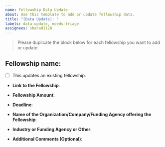 ```yaml
---
name: Fellowship Data Update
about: Use this template to add or update fellowship data.
title: "[Data Update]: "
labels: data-update, needs-triage
assignees: sharad1126
--- 
```


> Please duplicate the block below for each fellowship you want to add or update.

## Fellowship name: 

* [ ] This updates an existing fellowship. 

- **Link to the Fellowship**: 

- **Fellowship Amount**:

- **Deadline**:

- **Name of the Organization/Company/Funding Agency offering the Fellowship**:

- **Industry or Funding Agency or Other**: 

- **Additional Comments (Optional)**: 
